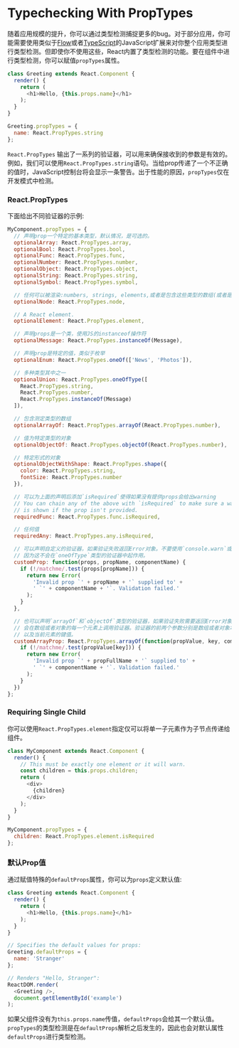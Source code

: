 # Typechecking With PropTypes

随着应用规模的提升，你可以通过类型检测捕捉更多的bug。对于部分应用，你可能需要使用类似于[Flow](https://flowtype.org/)或者[TypeScript](https://www.typescriptlang.org/)的JavaScript扩展来对你整个应用类型进行类型检测。但即使你不使用这些，React内置了类型检测的功能。要在组件中进行类型检测，你可以赋值`propTypes`属性。

```javascript
class Greeting extends React.Component {
  render() {
    return (
      <h1>Hello, {this.props.name}</h1>
    );
  }
}

Greeting.propTypes = {
  name: React.PropTypes.string
};
```

`React.PropTypes` 输出了一系列的验证器，可以用来确保接收到的参数是有效的。例如，我们可以使用`React.PropTypes.string`语句。当给prop传递了一个不正确的值时，JavaScript控制台将会显示一条警告。出于性能的原因，`propTypes`仅在开发模式中检测。

### React.PropTypes

下面给出不同验证器的示例:

```javascript
MyComponent.propTypes = {
  // 声明prop一个特定的基本类型，默认情况，是可选的。
  optionalArray: React.PropTypes.array,
  optionalBool: React.PropTypes.bool,
  optionalFunc: React.PropTypes.func,
  optionalNumber: React.PropTypes.number,
  optionalObject: React.PropTypes.object,
  optionalString: React.PropTypes.string,
  optionalSymbol: React.PropTypes.symbol,

  // 任何可以被渲染:numbers, strings, elements,或者是包含这些类型的数组(或者是片段)
  optionalNode: React.PropTypes.node,

  // A React element.
  optionalElement: React.PropTypes.element,

  // 声明props是一个类，使用JS的instanceof操作符
  optionalMessage: React.PropTypes.instanceOf(Message),

  // 声明prop是特定的值，类似于枚举
  optionalEnum: React.PropTypes.oneOf(['News', 'Photos']),

  // 多种类型其中之一
  optionalUnion: React.PropTypes.oneOfType([
    React.PropTypes.string,
    React.PropTypes.number,
    React.PropTypes.instanceOf(Message)
  ]),

  // 包含测定类型的数组
  optionalArrayOf: React.PropTypes.arrayOf(React.PropTypes.number),

  // 值为特定类型的对象
  optionalObjectOf: React.PropTypes.objectOf(React.PropTypes.number),

  // 特定形式的对象
  optionalObjectWithShape: React.PropTypes.shape({
    color: React.PropTypes.string,
    fontSize: React.PropTypes.number
  }),

  // 可以为上面的声明后添加`isRequired`使得如果没有提供props会给出warning
  // You can chain any of the above with `isRequired` to make sure a warning
  // is shown if the prop isn't provided.
  requiredFunc: React.PropTypes.func.isRequired,

  // 任何值
  requiredAny: React.PropTypes.any.isRequired,

  // 可以声明自定义的验证器，如果验证失败返回Error对象。不要使用`console.warn`或者throw
  // 因为这不会在`oneOfType`类型的验证器中起作用。
  customProp: function(props, propName, componentName) {
    if (!/matchme/.test(props[propName])) {
      return new Error(
        'Invalid prop `' + propName + '` supplied to' +
        ' `' + componentName + '`. Validation failed.'
      );
    }
  },

  // 也可以声明`arrayOf`和`objectOf`类型的验证器，如果验证失败需要返回Error对象。
  // 会在数组或者对象的每一个元素上调用验证器。验证器的前两个参数分别是数组或者对象本身，
  // 以及当前元素的键值。
  customArrayProp: React.PropTypes.arrayOf(function(propValue, key, componentName, location, propFullName) {
    if (!/matchme/.test(propValue[key])) {
      return new Error(
        'Invalid prop `' + propFullName + '` supplied to' +
        ' `' + componentName + '`. Validation failed.'
      );
    }
  })
};
```

### Requiring Single Child

你可以使用`React.PropTypes.element`指定仅可以将单一子元素作为子节点传递给组件。

```javascript
class MyComponent extends React.Component {
  render() {
    // This must be exactly one element or it will warn.
    const children = this.props.children;
    return (
      <div>
        {children}
      </div>
    );
  }
}

MyComponent.propTypes = {
  children: React.PropTypes.element.isRequired
};
```

### 默认Prop值

通过赋值特殊的`defaultProps`属性，你可以为`props`定义默认值:

```javascript
class Greeting extends React.Component {
  render() {
    return (
      <h1>Hello, {this.props.name}</h1>
    );
  }
}

// Specifies the default values for props:
Greeting.defaultProps = {
  name: 'Stranger'
};

// Renders "Hello, Stranger":
ReactDOM.render(
  <Greeting />,
  document.getElementById('example')
);
```

如果父组件没有为`this.props.name`传值，`defaultProps`会给其一个默认值。`propTypes`的类型检测是在`defaultProps`解析之后发生的，因此也会对默认属性`defaultProps`进行类型检测。
